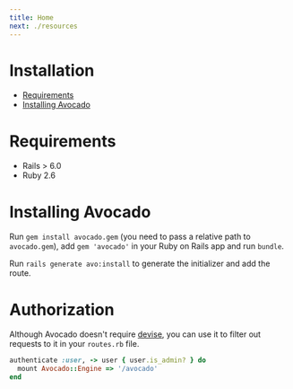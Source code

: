 ```yaml
---
title: Home
next: ./resources
---
```


# Installation

- [Requirements](#requirements)
- [Installing Avocado](#installing-avocado)


# Requirements

 - Rails > 6.0
 - Ruby 2.6

# Installing Avocado

Run `gem install avocado.gem` (you need to pass a relative path to `avocado.gem`), add `gem 'avocado'` in your Ruby on Rails app and run `bundle`.

Run `rails generate avo:install` to generate the initializer and add the route.

# Authorization

Although Avocado doesn't require [devise](https://github.com/heartcombo/devise), you can use it to filter out requests to it in your `routes.rb` file.

```ruby
authenticate :user, -> user { user.is_admin? } do
  mount Avocado::Engine => '/avocado'
end
```

